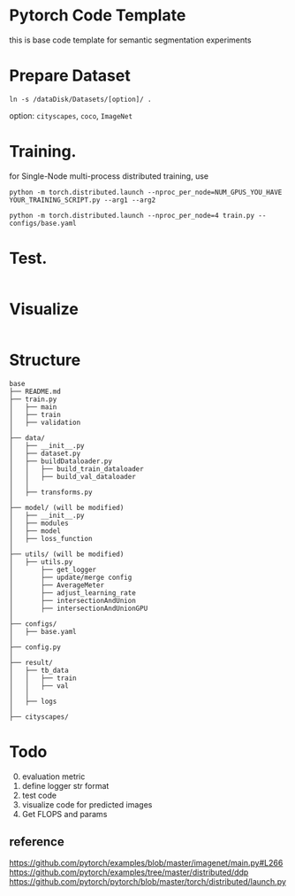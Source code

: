 # Pytorch Code Template
this is base code template for semantic segmentation experiments

# Prepare Dataset
```
ln -s /dataDisk/Datasets/[option]/ .
```
option: `cityscapes`, `coco`, `ImageNet` 

# Training.
for Single-Node multi-process distributed training, use
```
python -m torch.distributed.launch --nproc_per_node=NUM_GPUS_YOU_HAVE YOUR_TRAINING_SCRIPT.py --arg1 --arg2

python -m torch.distributed.launch --nproc_per_node=4 train.py --configs/base.yaml
```
# Test.
```

```

# Visualize 
```
```

# Structure
```
base
├── README.md
├── train.py
│   ├── main
│   ├── train
│   ├── validation
│
├── data/
│   ├── __init__.py
│   ├── dataset.py
│   ├── buildDataloader.py
│   │   ├── build_train_dataloader
│   │   ├── build_val_dataloader
│   │
│   ├── transforms.py
│
├── model/ (will be modified)
│   ├── __init__.py 
│   ├── modules
│   ├── model
│   ├── loss_function
│
├── utils/ (will be modified)
│   ├── utils.py
│       ├── get_logger
│       ├── update/merge config
│       ├── AverageMeter
│       ├── adjust_learning_rate
│       ├── intersectionAndUnion
│       ├── intersectionAndUnionGPU
│   
├── configs/
│   ├── base.yaml
│
├── config.py
│
├── result/
│   ├── tb_data
│   │   ├── train
│   │   ├── val
│   │
│   ├── logs
│
├── cityscapes/
```

# Todo
0. evaluation metric
1. define logger str format
2. test code
3. visualize code for predicted images
4. Get FLOPS and params


## reference
https://github.com/pytorch/examples/blob/master/imagenet/main.py#L266
https://github.com/pytorch/examples/tree/master/distributed/ddp
https://github.com/pytorch/pytorch/blob/master/torch/distributed/launch.py

